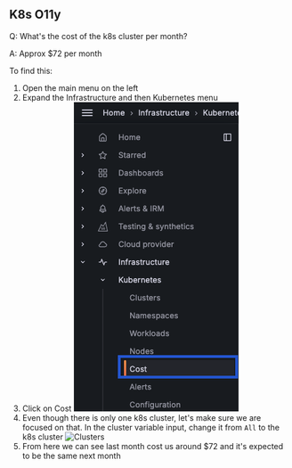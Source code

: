 ## K8s O11y
Q: What's the cost of the k8s cluster per month?

A: Approx $72 per month

To find this:
  1. Open the main menu on the left
  1. Expand the Infrastructure and then Kubernetes menu
  1. Click on Cost
  ![Clusters](/images/breakout_1/3.8-k8s-olly-1.png)
  1. Even though there is only one k8s cluster, let's make sure we are focused on that. In the cluster variable input, change it from `All` to the k8s cluster
  ![Clusters](.images/breakout_1/3.8-k8s-olly-2.png)
  1. From here we can see last month cost us around $72 and it's expected to be the same next month
